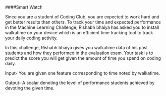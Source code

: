 ####Smart Watch

Since you are a student of Coding Club, you are expected to work hard and get better results
than others. To track your time and expected performance in the Machine Learning Challenge,
Rishabh bhaiya has asked you to install walkatime on your device which is an efficient time
tracking tool to track your daily coding activity.

In this challenge, Rishabh bhaiya gives you walkatime data of his past students and how they
performed in the evaluation exam. Your task is to predict the score you will get given the
amount of time you spend on coding daily.

Input- You are given one feature corresponding to time noted by walkatime.

Output- A scalar denoting the level of performance students achieved by devoting the given
time.
